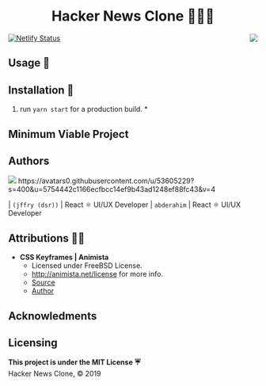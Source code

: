 
<h1 align="center">Hacker News Clone 👩🏿‍💻</h1>
<img align="right" src="https://img.shields.io/badge/Built%20with-React%20%E2%9A%9B-purple?style=flat&logo=appveyor">

[![Netlify Status](https://api.netlify.com/api/v1/badges/76aa6289-1645-4ca3-b03d-a9e5fc951807/deploy-status)](https://app.netlify.com/sites/hackernewscl0ne/deploys)
## Usage  🔬

## Installation 🔨

1. run ```yarn start``` for a production build. 
    * 


## Minimum Viable Project 


## Authors
<img src="/hacker-news/public/jeffrey.png">
https://avatars0.githubusercontent.com/u/53605229?s=400&u=5754442c1166ecfbcc14ef9b43ad1248ef88fc43&v=4

| ```(jffry (dsr))``` | React ⚛ UI/UX Developer |  ```abderahim``` | React ⚛ UI/UX Developer

## Attributions 🙏🏿

* **CSS Keyframes | Animista**
    * Licensed under FreeBSD License.
    * http://animista.net/license for more info. 
    * [Source](http://animista.net) 
    * [Author](https://twitter.com/@cssanimista)

## Acknowledments

## Licensing 
**This project is under the MIT License ☔**<br>
Hacker News Clone, © 2019
